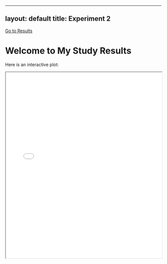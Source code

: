  ---
layout: default
title: Experiment 2
---

[Go to Results](index.html)

# Welcome to My Study Results

Here is an interactive plot:

<iframe src="assets/plotly_graph.html" width="100%" height="600px"></iframe>
